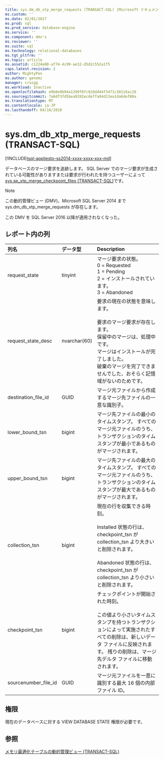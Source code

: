 ```yaml
---
title: sys.dm_db_xtp_merge_requests (TRANSACT-SQL) |Microsoft ドキュメント
ms.custom: ''
ms.date: 02/01/2017
ms.prod: sql
ms.prod_service: database-engine
ms.service: ''
ms.component: dmv's
ms.reviewer: ''
ms.suite: sql
ms.technology: relational-databases
ms.tgt_pltfrm: ''
ms.topic: article
ms.assetid: c1224e88-af74-4c99-ae32-d5d2c552a1f5
caps.latest.revision: 2
author: MightyPen
ms.author: genemi
manager: craigg
ms.workload: Inactive
ms.openlocfilehash: e9b8e9b94a1299f8fc92ddd44f3471c30116ac28
ms.sourcegitcommit: 7a6df3fd5bea9282ecdeffa94d13ea1da6def80a
ms.translationtype: MT
ms.contentlocale: ja-JP
ms.lasthandoff: 04/16/2018
---
```

# <a name="sysdmdbxtpmergerequests-transact-sql"></a>sys.dm_db_xtp_merge_requests (TRANSACT-SQL)
[!INCLUDE[tsql-appliesto-ss2014-xxxx-xxxx-xxx-md](../../includes/tsql-appliesto-ss2014-xxxx-xxxx-xxx-md.md)]


データベースのマージ要求を追跡します。 SQL Server でのマージ要求が生成されている可能性がありますまたは要求が行われたを持つユーザーによって[sys.sp_xtp_merge_checkpoint_files (TRANSACT-SQL)](../../relational-databases/system-stored-procedures/sys-sp-xtp-merge-checkpoint-files-transact-sql.md)です。

> [!NOTE]
> この動的管理ビュー (DMV)、Microsoft SQL Server 2014 まで sys.dm_db_xtp_merge_requests が存在します。
> 
> この DMV を SQL Server 2016 以降が適用されなくなった。

## <a name="columns-in-the-report"></a>レポート内の列

| 列名 | データ型 | Description |
| :-- | :-- | :-- |
| request_state | tinyint | マージ要求の状態。<br/>0 = Requested<br/>1 = Pending<br/>2 = インストールされています。<br/>3 = Abandoned |
| request_state_desc | nvarchar(60) | 要求の現在の状態を意味します。<br/><br/>要求のマージ要求が存在します。<br/>保留中のマージは、処理中です。<br/>マージはインストールが完了しました。<br/>破棄のマージを完了できませんでした、おそらく記憶域がないのためです。 |
| destination_file_id | GUID | マージ元ファイルから作成するマージ先ファイルの一意な識別子。 |
| lower_bound_tsn | bigint | マージ先ファイルの最小のタイムスタンプ。 すべてのマージ元ファイルのうち、トランザクションのタイムスタンプが最小であるものがマージされます。 |
| upper_bound_tsn | bigint | マージ先ファイルの最大のタイムスタンプ。 すべてのマージ元ファイルのうち、トランザクションのタイムスタンプが最大であるものがマージされます。 |
| collection_tsn | bigint | 現在の行を収集できる時刻。<br/><br/>Installed 状態の行は、checkpoint_tsn が collection_tsn より大きいと削除されます。<br/><br/>Abandoned 状態の行は、checkpoint_tsn が collection_tsn より小さいと削除されます。 |
| checkpoint_tsn | bigint | チェックポイントが開始された時刻。<br/><br/>この値より小さいタイムスタンプを持つトランザクションによって実施されたすべての削除は、新しいデータ ファイルに反映されます。 残りの削除は、マージ先デルタ ファイルに移動されます。 |
| sourcenumber_file_id | GUID | マージ元ファイルを一意に識別する最大 16 個の内部ファイル ID。 |

## <a name="permissions"></a>権限

現在のデータベースに対する VIEW DATABASE STATE 権限が必要です。

## <a name="see-also"></a>参照

[メモリ最適化テーブルの動的管理ビュー (TRANSACT-SQL)](../../relational-databases/system-dynamic-management-views/memory-optimized-table-dynamic-management-views-transact-sql.md)


